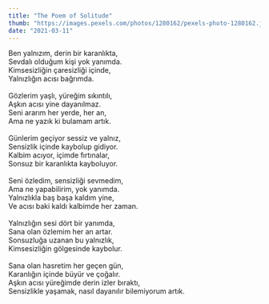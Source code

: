 ```yaml
---
title: "The Poem of Solitude"
thumb: "https://images.pexels.com/photos/1280162/pexels-photo-1280162.jpeg"
date: "2021-03-11"
---
```

Ben yalnızım, derin bir karanlıkta,
<br />
Sevdalı olduğum kişi yok yanımda.
<br />
Kimsesizliğin çaresizliği içinde,
<br />
Yalnızlığın acısı bağrımda.
<br />
<br />
Gözlerim yaşlı, yüreğim sıkıntılı,
<br />
Aşkın acısı yine dayanılmaz.
<br />
Seni ararım her yerde, her an,
<br />
Ama ne yazık ki bulamam artık.
<br />
<br />
Günlerim geçiyor sessiz ve yalnız,
<br />
Sensizlik içinde kaybolup gidiyor.
<br />
Kalbim acıyor, içimde fırtınalar,
<br />
Sonsuz bir karanlıkta kayboluyor.
<br />
<br />
Seni özledim, sensizliği sevmedim,
<br />
Ama ne yapabilirim, yok yanımda.
<br />
Yalnızlıkla baş başa kaldım yine,
<br />
Ve acısı baki kaldı kalbimde her zaman.
<br />
<br />
Yalnızlığın sesi dört bir yanımda,
<br />
Sana olan özlemim her an artar.
<br />
Sonsuzluğa uzanan bu yalnızlık,
<br />
Kimsesizliğin gölgesinde kaybolur.
<br />
<br />
Sana olan hasretim her geçen gün,
<br />
Karanlığın içinde büyür ve çoğalır.
<br />
Aşkın acısı yüreğimde derin izler bıraktı,
<br />
Sensizlikle yaşamak, nasıl dayanılır bilemiyorum artık.
<br />